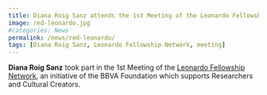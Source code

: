```yaml
---
title: Diana Roig Sanz attends the 1st Meeting of the Leonardo Fellowship Network
image: red-leonardo.jpg
#categories: News
permalink: /news/red-leonardo/
tags: [Diana Roig Sanz, Leonardo Fellowship Network, meeting]
---
```

**Diana Roig Sanz** took part in the 1st Meeting of the [Leonardo Fellowship Network](https://www.redleonardo.es/noticias/la-fundacion-bbva-reune-200-investigadores-creadores-constituir-la-red-leonardo-una-comunidad-torno-al-conocimiento/), an initiative of the BBVA Foundation which supports Researchers and Cultural Creators.
